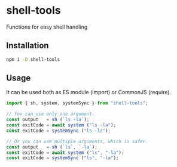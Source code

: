 # shell-tools

Functions for easy shell handling

## Installation

```sh
npm i -D shell-tools
```

## Usage

It can be used both as ES module (import) or CommonJS (require).

```js
import { sh, system, systemSync } from "shell-tools";

// You can use only one argument.
const output   = sh (`ls -la`);
const exitCode = await system ("ls -la");
const exitCode = systemSync ("ls -la");

// Or you can use multiple arguments, which is safer.
const output   = sh (`ls`, `-la`);
const exitCode = await system ("ls", "-la");
const exitCode = systemSync ("ls", "-la");
```

